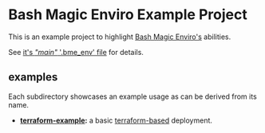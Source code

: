 Bash Magic Enviro Example Project
=================================

This is an example project to highlight [Bash Magic Enviro's](https://github.com/jmnavarrol/bash-magic-enviro) abilities.

See [it's *"main"* '.bme_env' file](./.bme_env) for details.

## examples
Each subdirectory showcases an example usage as can be derived from its name.
* **[terraform-example](./terraform-example/):** a basic [terraform-based](https://www.terraform.io/intro/index.html) deployment.
